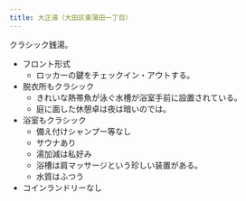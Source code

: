 ```yaml
---
title: 大正湯（大田区東蒲田一丁目）
---
```


クラシック銭湯。

* フロント形式
  * ロッカーの鍵をチェックイン・アウトする。
* 脱衣所もクラシック
  * きれいな熱帯魚が泳ぐ水槽が浴室手前に設置されている。
  * 庭に面した休憩卓は夜は暗いのでは。
* 浴室もクラシック
  * 備え付けシャンプー等なし
  * サウナあり
  * 湯加減は私好み
  * 浴槽は肩マッサージという珍しい装置がある。
  * 水質はふつう
* コインランドリーなし
